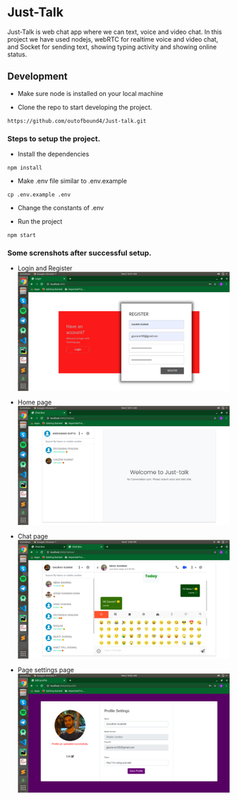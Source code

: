 # Just-Talk
Just-Talk is web chat app where we can text, voice and video chat. In this project we have used nodejs, webRTC for realtime voice and video chat, and Socket for sending text, showing typing activity and showing online status.

## Development

* Make sure node is installed on your local machine

* Clone the repo to start developing the project.

```
https://github.com/outofbound4/Just-talk.git
```

### Steps to setup the project.

* Install the dependencies
```
npm install
```
* Make .env file similar to .env.example
```
cp .env.example .env
```
* Change the constants of .env

* Run the project
```
npm start
```
### Some screnshots after successful setup.
* Login and Register
![Alt text](/public/images/screenshots/Register.png?raw=true "Register")

* Home page
![Alt text](/public/images/screenshots/Home.png?raw=true "Home")

* Chat page
![Alt text](/public/images/screenshots/Chat.png?raw=true "Chat")

* Page settings page
![Alt text](/public/images/screenshots/PageSettings.png?raw=true "PageSettings")
